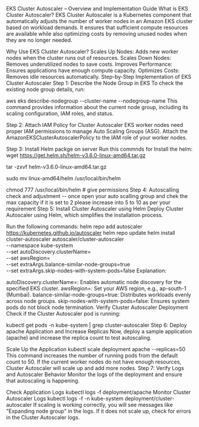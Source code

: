 EKS Cluster Autoscaler – Overview and Implementation Guide
What is EKS Cluster Autoscaler?
EKS Cluster Autoscaler is a Kubernetes component that automatically adjusts the number of worker nodes in an Amazon EKS cluster based on workload demands. It ensures that sufficient compute resources are available while also optimizing costs by removing unused nodes when they are no longer needed.

Why Use EKS Cluster Autoscaler?
Scales Up Nodes: Adds new worker nodes when the cluster runs out of resources.
Scales Down Nodes: Removes underutilized nodes to save costs.
Improves Performance: Ensures applications have enough compute capacity.
Optimizes Costs: Removes idle resources automatically.
Step-by-Step Implementation of EKS Cluster Autoscaler
Step 1: Describe the Node Group in EKS
To check the existing node group details, run:

aws eks describe-nodegroup --cluster-name <cluster-name> --nodegroup-name <node-group-name>
This command provides information about the current node group, including its scaling configuration, IAM roles, and status.

Step 2: Attach IAM Policy for Cluster Autoscaler
EKS worker nodes need proper IAM permissions to manage Auto Scaling Groups (ASG). Attach the AmazonEKSClusterAutoscalerPolicy to the IAM role of your worker nodes.

Step 3: Install Helm packge on server
Run this commnds for Install the helm:
wget https://get.helm.sh/helm-v3.6.0-linux-amd64.tar.gz

tar -zxvf helm-v3.6.0-linux-amd64.tar.gz

sudo mv linux-amd64/helm /usr/local/bin/helm

chmod 777 /usr/local/bin/helm  # give permissions
Step 4: Autoscalling check and adjustment
-- once open your auto scalling group and chek the max capacity if it is set to 2 please increase into 5 to 10 as per your requirement
Step 5: Install Cluster Autoscaler using Helm
Deploy Cluster Autoscaler using Helm, which simplifies the installation process.

Run the following commands:
helm repo add autoscaler https://kubernetes.github.io/autoscaler
helm repo update
helm install cluster-autoscaler autoscaler/cluster-autoscaler \
  --namespace kube-system \
  --set autoDiscovery.clusterName=<cluster-name> \
  --set awsRegion=<region-code> \
  --set extraArgs.balance-similar-node-groups=true \
  --set extraArgs.skip-nodes-with-system-pods=false
Explanation:

autoDiscovery.clusterName=<cluster-name>: Enables automatic node discovery for the specified EKS cluster.
awsRegion=<region-code>: Set your AWS region, e.g., ap-south-1 (Mumbai).
balance-similar-node-groups=true: Distributes workloads evenly across node groups.
skip-nodes-with-system-pods=false: Ensures system pods do not block node termination.
Verify Cluster Autoscaler Deployment
Check if the Cluster Autoscaler pod is running:

kubectl get pods -n kube-system | grep cluster-autoscaler
Step 6: Deploy apache Application and Increase Replicas
Now, deploy a sample application (apache) and increase the replica count to test autoscaling.

Scale Up the Application
kubectl scale deployment apache --replicas=50
This command increases the number of running pods from the default count to 50.
If the current worker nodes do not have enough resources, Cluster Autoscaler will scale up and add more nodes.
Step 7: Verify Logs and Autoscaler Behavior
Monitor the logs of the deployment and ensure that autoscaling is happening.

Check Application Logs
kubectl logs -f deployment/apache
Monitor Cluster Autoscaler Logs
kubectl logs -f -n kube-system deployment/cluster-autoscaler
If scaling is working correctly, you will see messages like "Expanding node group" in the logs.
If it does not scale up, check for errors in the Cluster Autoscaler logs.
